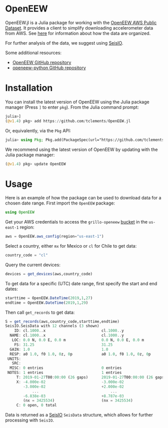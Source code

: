 # OpenEEW

OpenEEW.jl is a Julia package for working with the [OpenEEW AWS Public Dataset](https://registry.opendata.aws/grillo-openeew/). It provides a client to simplify downloading accelerometer data from AWS. See [here](https://github.com/openeew/openeew/tree/master/data#accessing-openeew-data-on-aws) for information about how the data are organized.

For further analysis of the data, we suggest using [SeisIO](https://github.com/jpjones76/SeisIO.jl). 


Some additional resources:

- [OpenEEW GitHub repository](https://github.com/openeew/openeew)
- [openeew-python GitHub repository](https://github.com/openeew/openeew-python)

Installation
===========

You can install the latest version of OpenEEW using the Julia package manager (Press `]` to enter `pkg`). 
From the Julia command prompt:

```julia
julia>]
(@v1.4) pkg> add https://github.com/tclements/OpenEEW.jl
```

Or, equivalently, via the `Pkg` API:

```julia
julia> using Pkg; Pkg.add(PackageSpec(url="https://github.com/tclements/OpenEEW.jl", rev="master"))
```

We recommend using the latest version of OpenEEW by updating with the Julia package manager:

```julia 
(@v1.4) pkg> update OpenEEW
```

# Usage 
Here is an example of how the package can be used to download data for a chosen date range.
First import the `OpenEEW` package: 

```julia
using OpenEEW
```

Get your AWS credentials to access the `grillo-openeew` [bucket](https://registry.opendata.aws/grillo-openeew/) in the `us-east-1` region: 

```julia
aws = OpenEEW.aws_config(region="us-east-1")
```

Select a country, either `mx` for Mexico or `cl` for Chile to get data:

```julia
country_code = "cl"
```

Query the current devices: 

```julia
devices = get_devices(aws,country_code)
```

To get data for a specific (UTC) date range, first specify the start and end dates:
```julia
starttime = OpenEEW.DateTime(2019,1,27)
endtime = OpenEEW.DateTime(2019,1,29)
```

Then call `get_records` to get data:
```julia
S = get_records(aws,country_code,starttime,endtime)
SeisIO.SeisData with 12 channels (3 shown)
    ID: cl.1000..x                         cl.1000..y                         cl.1000..z                         …
  NAME: cl.1000..x                         cl.1000..y                         cl.1000..z                         …
   LOC: 0.0 N, 0.0 E, 0.0 m                0.0 N, 0.0 E, 0.0 m                0.0 N, 0.0 E, 0.0 m                …
    FS: 31.25                              31.25                              31.25                              …
  GAIN: 1.0                                1.0                                1.0                                …
  RESP: a0 1.0, f0 1.0, 0z, 0p             a0 1.0, f0 1.0, 0z, 0p             a0 1.0, f0 1.0, 0z, 0p             …
 UNITS:                                                                                                          …
   SRC:                                                                                                          …
  MISC: 0 entries                          0 entries                          0 entries                          …
 NOTES: 1 entries                          1 entries                          1 entries                          …
     T: 2019-01-27T00:00:00 (26 gaps)      2019-01-27T00:00:00 (26 gaps)      2019-01-27T00:00:00 (26 gaps)      …
     X: -4.000e-02                         -3.000e-02                         +0.000e+00                         …
        -3.000e-02                         +2.000e-02                         +0.000e+00                         …
            ...                                ...                                ...                            …
        -6.838e-03                         +8.787e-03                         +1.737e-02                         …
        (nx = 3425534)                     (nx = 3425534)                     (nx = 3425534)                     …
     C: 0 open, 0 total
```

Data is returned as a [SeisIO](https://github.com/jpjones76/SeisIO.jl) `SeisData` structure, which allows for further processing with `SeisIO`. 

